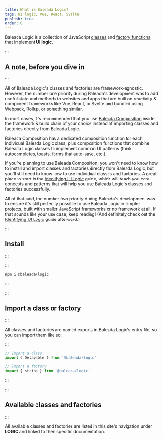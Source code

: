 ```yaml
---
title: What is Baleada Logic?
tags: UI logic, Vue, React, Svelte
publish: true
order: 0
---
```


Baleada Logic is a collection of JavaScript [classes](https://developer.mozilla.org/en-US/docs/Web/JavaScript/Reference/Classes) and [factory functions](https://www.youtube.com/watch?v=ImwrezYhw4w) that implement **UI logic**.


:::
## A note, before you dive in
:::

All of Baleada Logic's classes and factories are framework-agnostic. However, the number one priority during Baleada's development was to add useful state and methods to websites and apps that are built on reactivity & component frameworks like Vue, React, or Svelte and bundled using Webpack, Rollup, or something similar.

In most cases, it's recommended that you use [Baleada Composition](/docs/composition) inside the framework & build chain of your choice instead of importing classes and factories directly from Baleada Logic.

Baleada Composition has a dedicated composition function for each individual Baleada Logic class, plus composition functions that combine Baleada Logic classes to implement common UI patterns (think autocompletes, toasts, forms that auto-save, etc.).

If you're planning to use Baleada Composition, you won't need to know how to install and import classes and factories directly from Baleada Logic, but you'll still need to know how to use individual classes and factories. A great place to start is the [Identifying UI Logic](/docs/logic/identifying-ui-logic) guide, which will teach you core concepts and patterns that will help you use Baleada Logic's classes and factories successfully.

All of that said, the number _two_ priority during Baleada's development was to ensure it's still perfectly possible to use Baleada Logic in simpler projects, built with smaller JavaScript frameworks or no framework at all. If that sounds like your use case, keep reading! (And definitely check out the [Identifying UI Logic](/docs/logic/identifying-ui-logic) guide afterward.)


:::
## Install
:::

:::
```bash
npm i @baleada/logic
```
:::


:::
## Import a class or factory
:::

All classes and factories are named exports in Baleada Logic's entry file, so you can import them like so:

:::
```js
// Import a class
import { Delayable } from '@baleada/logic'

// Import a factory
import { string } from '@baleada/logic'
```
:::


:::
## Available classes and factories
:::

All available classes and factories are listed in this site's navigation under **LOGIC** and linked to their specific documentation.


